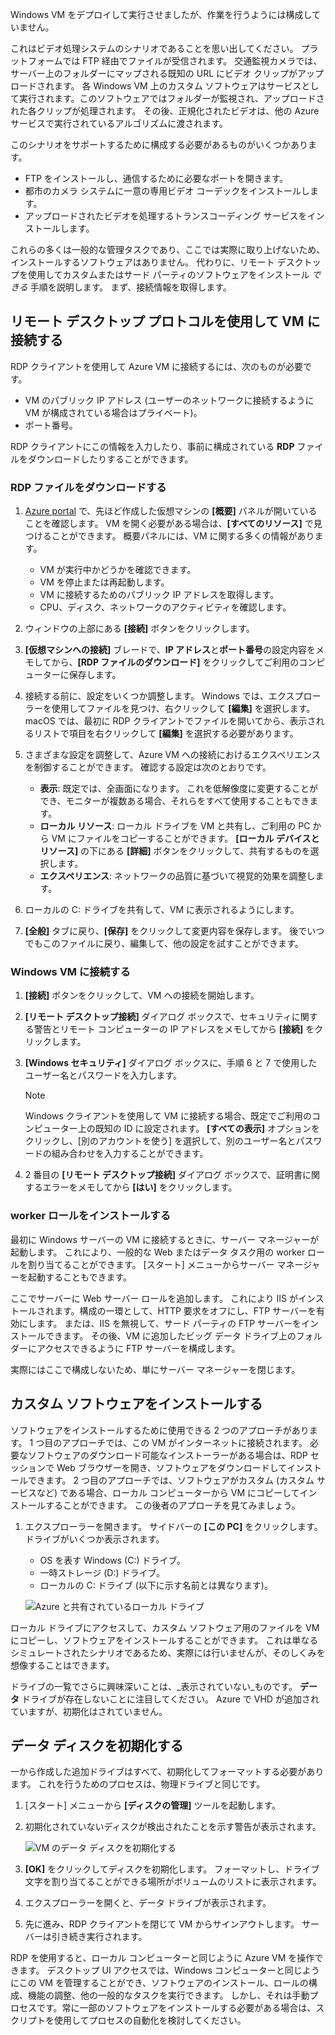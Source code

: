 Windows VM をデプロイして実行させましたが、作業を行うようには構成していません。

これはビデオ処理システムのシナリオであることを思い出してください。 プラットフォームでは FTP 経由でファイルが受信されます。 交通監視カメラでは、サーバー上のフォルダーにマップされる既知の URL にビデオ クリップがアップロードされます。 各 Windows VM 上のカスタム ソフトウェアはサービスとして実行されます。このソフトウェアではフォルダーが監視され、アップロードされた各クリップが処理されます。 その後、正規化されたビデオは、他の Azure サービスで実行されているアルゴリズムに渡されます。

このシナリオをサポートするために構成する必要があるものがいくつかあります。

- FTP をインストールし、通信するために必要なポートを開きます。
- 都市のカメラ システムに一意の専用ビデオ コーデックをインストールします。
- アップロードされたビデオを処理するトランスコーディング サービスをインストールします。

これらの多くは一般的な管理タスクであり、ここでは実際に取り上げないため、インストールするソフトウェアはありません。 代わりに、リモート デスクトップを使用してカスタムまたはサード パーティのソフトウェアをインストール _できる_ 手順を説明します。 まず、接続情報を取得します。

## <a name="connect-to-the-vm-with-remote-desktop-protocol"></a>リモート デスクトップ プロトコルを使用して VM に接続する

RDP クライアントを使用して Azure VM に接続するには、次のものが必要です。

- VM のパブリック IP アドレス (ユーザーのネットワークに接続するように VM が構成されている場合はプライベート)。
- ポート番号。

RDP クライアントにこの情報を入力したり、事前に構成されている **RDP** ファイルをダウンロードしたりすることができます。

### <a name="download-the-rdp-file"></a>RDP ファイルをダウンロードする

1. [Azure portal](https://portal.azure.com?azure-portal=true) で、先ほど作成した仮想マシンの **[概要]** パネルが開いていることを確認します。 VM を開く必要がある場合は、**[すべてのリソース]** で見つけることができます。 概要パネルには、VM に関する多くの情報があります。

    - VM が実行中かどうかを確認できます。
    - VM を停止または再起動します。
    - VM に接続するためのパブリック IP アドレスを取得します。
    - CPU、ディスク、ネットワークのアクティビティを確認します。

1. ウィンドウの上部にある **[接続]** ボタンをクリックします。

1. **[仮想マシンへの接続]** ブレードで、**IP アドレス**と**ポート番号**の設定内容をメモしてから、**[RDP ファイルのダウンロード]** をクリックしてご利用のコンピューターに保存します。

1. 接続する前に、設定をいくつか調整します。 Windows では、エクスプローラーを使用してファイルを見つけ、右クリックして **[編集]** を選択します。 macOS では、最初に RDP クライアントでファイルを開いてから、表示されるリストで項目を右クリックして **[編集]** を選択する必要があります。

1. さまざまな設定を調整して、Azure VM への接続におけるエクスペリエンスを制御することができます。 確認する設定は次のとおりです。

    - **表示**: 既定では、全画面になります。 これを低解像度に変更することができ、モニターが複数ある場合、それらをすべて使用することもできます。
    - **ローカル リソース**: ローカル ドライブを VM と共有し、ご利用の PC から VM にファイルをコピーすることができます。 **[ローカル デバイスとリソース]** の下にある **[詳細]** ボタンをクリックして、共有するものを選択します。
    - **エクスペリエンス**: ネットワークの品質に基づいて視覚的効果を調整します。

1. ローカルの C: ドライブを共有して、VM に表示されるようにします。

1. **[全般]** タブに戻り、**[保存]** をクリックして変更内容を保存します。 後でいつでもこのファイルに戻り、編集して、他の設定を試すことができます。

### <a name="connect-to-the-windows-vm"></a>Windows VM に接続する

1. **[接続]** ボタンをクリックして、VM への接続を開始します。

1. **[リモート デスクトップ接続]** ダイアログ ボックスで、セキュリティに関する警告とリモート コンピューターの IP アドレスをメモしてから **[接続]** をクリックします。

1. **[Windows セキュリティ]** ダイアログ ボックスに、手順 6 と 7 で使用したユーザー名とパスワードを入力します。
    
    > [!NOTE]
    > Windows クライアントを使用して VM に接続する場合、既定でご利用のコンピューター上の既知の ID に設定されます。 **[すべての表示]** オプションをクリックし、[別のアカウントを使う] を選択して、別のユーザー名とパスワードの組み合わせを入力することができます。
    
1. 2 番目の **[リモート デスクトップ接続]** ダイアログ ボックスで、証明書に関するエラーをメモしてから **[はい]** をクリックします。

### <a name="install-worker-roles"></a>worker ロールをインストールする

最初に Windows サーバーの VM に接続するときに、サーバー マネージャーが起動します。 これにより、一般的な Web またはデータ タスク用の worker ロールを割り当てることができます。 [スタート] メニューからサーバー マネージャーを起動することもできます。

ここでサーバーに Web サーバー ロールを追加します。 これにより IIS がインストールされます。構成の一環として、HTTP 要求をオフにし、FTP サーバーを有効にします。 または、IIS を無視して、サード パーティの FTP サーバーをインストールできます。 その後、VM に追加したビッグ データ ドライブ上のフォルダーにアクセスできるように FTP サーバーを構成します。

実際にはここで構成しないため、単にサーバー マネージャーを閉じます。

## <a name="install-custom-software"></a>カスタム ソフトウェアをインストールする

ソフトウェアをインストールするために使用できる 2 つのアプローチがあります。 1 つ目のアプローチでは、この VM がインターネットに接続されます。 必要なソフトウェアのダウンロード可能なインストーラーがある場合は、RDP セッションで Web ブラウザーを開き、ソフトウェアをダウンロードしてインストールできます。 2 つ目のアプローチでは、ソフトウェアがカスタム (カスタム サービスなど) である場合、ローカル コンピューターから VM にコピーしてインストールすることができます。 この後者のアプローチを見てみましょう。

1. エクスプローラーを開きます。 サイドバーの **[この PC]** をクリックします。 ドライブがいくつか表示されます。

    - OS を表す Windows (C:) ドライブ。
    - 一時ストレージ (D:) ドライブ。
    - ローカルの C: ドライブ (以下に示す名前とは異なります)。

    ![Azure と共有されているローカル ドライブ](../media-drafts/6-drive-list.png)

ローカル ドライブにアクセスして、カスタム ソフトウェア用のファイルを VM にコピーし、ソフトウェアをインストールすることができます。 これは単なるシミュレートされたシナリオであるため、実際には行いませんが、そのしくみを想像することはできます。

ドライブの一覧でさらに興味深いことは、_表示されていない_ものです。 **データ** ドライブが存在しないことに注目してください。 Azure で VHD が追加されていますが、初期化はされていません。

## <a name="initialize-data-disks"></a>データ ディスクを初期化する

一から作成した追加ドライブはすべて、初期化してフォーマットする必要があります。 これを行うためのプロセスは、物理ドライブと同じです。

1. [スタート] メニューから **[ディスクの管理]** ツールを起動します。

1. 初期化されていないディスクが検出されたことを示す警告が表示されます。

    ![VM のデータ ディスクを初期化する](../media-drafts/6-disk-management.png)

1. **[OK]** をクリックしてディスクを初期化します。 フォーマットし、ドライブ文字を割り当てることができる場所がボリュームのリストに表示されます。

1. エクスプローラーを開くと、データ ドライブが表示されます。

1. 先に進み、RDP クライアントを閉じて VM からサインアウトします。 サーバーは引き続き実行されます。

RDP を使用すると、ローカル コンピューターと同じように Azure VM を操作できます。 デスクトップ UI アクセスでは、Windows コンピューターと同じようにこの VM を管理することができ、ソフトウェアのインストール、ロールの構成、機能の調整、他の一般的なタスクを実行できます。 しかし、それは手動プロセスです。常に一部のソフトウェアをインストールする必要がある場合は、スクリプトを使用してプロセスの自動化を検討してください。